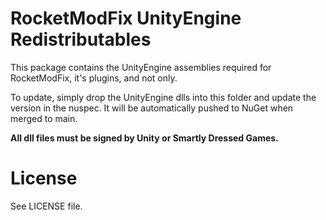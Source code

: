# RocketModFix UnityEngine Redistributables
This package contains the UnityEngine assemblies required for RocketModFix, it's plugins, and not only.

To update, simply drop the UnityEngine dlls into this folder and update the version in the nuspec. It will be automatically pushed to NuGet when merged to main.

**All dll files must be signed by Unity or Smartly Dressed Games.**

# License
See LICENSE file.